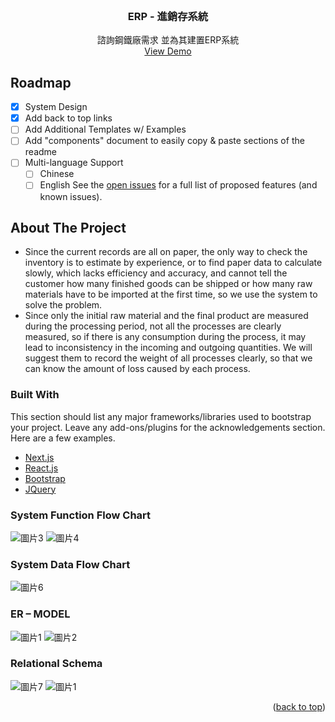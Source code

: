 <div id="top"></div>

<!-- PROJECT LOGO -->
<br />
<div align="center">
  <h3 align="center">ERP - 進銷存系統</h3>

  <p align="center">
    諮詢鋼鐵廠需求 並為其建置ERP系統
    <br />
    <a href="https://github.com/othneildrew/Best-README-Template">View Demo</a>
  </p>
</div>


## Roadmap
- [x] System Design
- [x] Add back to top links
- [ ] Add Additional Templates w/ Examples
- [ ] Add "components" document to easily copy & paste sections of the readme
- [ ] Multi-language Support
    - [ ] Chinese
    - [ ] English
See the [open issues](https://github.com/othneildrew/Best-README-Template/issues) for a full list of proposed features (and known issues).

## About The Project
* Since the current records are all on paper, the only way to check the inventory is to estimate by experience, or to find paper data to calculate slowly, which lacks efficiency and accuracy, and cannot tell the customer how many finished goods can be shipped or how many raw materials have to be imported at the first time, so we use the system to solve the problem. 
* Since only the initial raw material and the final product are measured during the processing period, not all the processes are clearly measured, so if there is any consumption during the process, it may lead to inconsistency in the incoming and outgoing quantities. <Solution> We will suggest them to record the weight of all processes clearly, so that we can know the amount of loss caused by each process.

  
### Built With
This section should list any major frameworks/libraries used to bootstrap your project. Leave any add-ons/plugins for the acknowledgements section. Here are a few examples.

* [Next.js](https://nextjs.org/)
* [React.js](https://reactjs.org/)
* [Bootstrap](https://getbootstrap.com)
* [JQuery](https://jquery.com)

### System Function Flow Chart
![圖片3](https://user-images.githubusercontent.com/38940305/166251839-786e010d-4cc6-4fa5-813c-3003e32bf60d.png)
![圖片4](https://user-images.githubusercontent.com/38940305/166251846-b0e80655-9ea2-4573-88bd-31321d2674e3.png)

### System Data Flow Chart
![圖片6](https://user-images.githubusercontent.com/38940305/166252298-79731f72-0ffd-439d-847a-4e632b4ae903.png)

### ER – MODEL
![圖片1](https://user-images.githubusercontent.com/38940305/166253977-fc6fb9a5-08cb-4161-bcac-f1831d23028b.png)
![圖片2](https://user-images.githubusercontent.com/38940305/166253988-0824c5bd-698b-4f66-b130-d0513c478a0a.png)

### Relational Schema
![圖片7](https://user-images.githubusercontent.com/38940305/166253321-57dc8435-0f38-456a-8f28-feb4589d4d4f.png)
![圖片1](https://user-images.githubusercontent.com/38940305/166254481-db24ec25-53a8-4302-8fe0-2f149f208812.png)
<p align="right">(<a href="#top">back to top</a>)</p>

